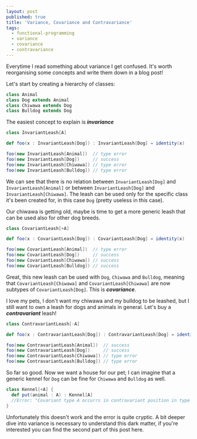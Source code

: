 ```yaml
---
layout: post
published: true
title: 'Variance, Covariance and Contravariance'
tags:
  - functional-programming
  - variance
  - covariance
  - contravariance
---
```


Everytime I read something about variance I get confused. It's worth reorganising some concepts and write them down in a blog post!

Let's start by creating a hierarchy of classes:

```scala
class Animal
class Dog extends Animal
class Chiwawa extends Dog
class Bulldog extends Dog
```

The easiest concept to explain is ***invariance***

```scala
class InvariantLeash[A]

def foo(x : InvariantLeash[Dog]) : InvariantLeash[Dog] = identity(x)

foo(new InvariantLeash[Animal])  // type error
foo(new InvariantLeash[Dog]) 	 // success
foo(new InvariantLeash[Chiwawa]) // type error
foo(new InvariantLeash[Bulldog]) // type error
```

We can see that there is no relation between `InvariantLeash[Dog]` and `InvariantLeash[Animal]` or between `InvariantLeash[Dog]` and `InvariantLeash[Chiwawa]`.
The leash can be used only for the specific class it's been created for, in this case `Dog` (pretty useless in this case).

Our chiwawa is getting old, maybe is time to get a more generic leash that can be used also for other dog breeds.

```scala
class CovariantLeash[+A]

def foo(x : CovariantLeash[Dog]) : CovariantLeash[Dog] = identity(x)

foo(new CovariantLeash[Animal])  // type error
foo(new CovariantLeash[Dog])     // success
foo(new CovariantLeash[Chiwawa]) // success
foo(new CovariantLeash[Bulldog]) // success
```

Great, this new leash can be used with `Dog`, `Chiwawa` and `Bulldog`, meaning that 
`CovariantLeash[Chiwawa]` and `CovariantLeash[Chiwawa]` are now subtypes of `CovariantLeash[Dog]`.
This is ***covariance***.


I love my pets, I don't want my chiwawa and my bulldog to be leashed, but I still want to own a leash for dogs and animals in general. Let's buy a ***contravariant*** leash!

```scala
class ContravariantLeash[-A]

def foo(x : ContravariantLeash[Dog]) : ContravariantLeash[Dog] = identity(x)

foo(new ContravariantLeash[Animal])  // success
foo(new ContravariantLeash[Dog])     // success
foo(new ContravariantLeash[Chiwawa]) // type error
foo(new ContravariantLeash[Bulldog]) // type error
```

So far so good. Now we want a house for our pet; I can imagine that a generic kennel for `Dog` can be fine for `Chiwawa` and `Bulldog` as well.

```scala
class Kennel[+A] {
  def put(animal : A) : Kennel[A] 
  //Error: "Covariant type A occurrs in contravariant position in type A of value animal"
}
```

Unfortunately this doesn't work and the error is quite cryptic. A bit deeper dive into variance is necessary to understand this dark matter, if you're interested you can find the second part of this post here.
